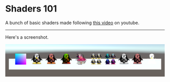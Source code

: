 # Shaders 101

A bunch of basic shaders made following [this video](https://www.youtube.com/watch?v=T-HXmQAMhG0) on youtube.

---

Here's a screenshot.

![Screenshot of shaders](./docs/screenshot.png)
